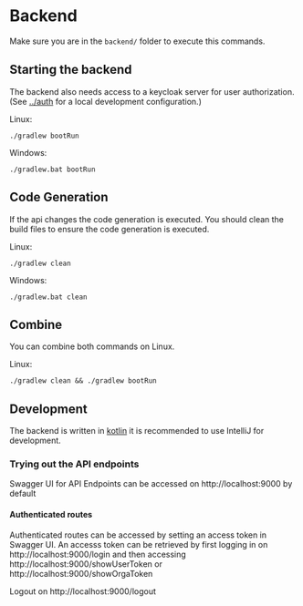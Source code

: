 # Backend

Make sure you are in the `backend/` folder to execute this commands.

## Starting the backend
The backend also needs access to a keycloak server for user authorization.
(See [../auth](./../auth) for a local development configuration.)

Linux:
```shell
./gradlew bootRun
```

Windows:
```shell
./gradlew.bat bootRun
```

## Code Generation
If the api changes the code generation is executed. You should clean the build
files to ensure the code generation is executed.

Linux:
```shell
./gradlew clean
```

Windows:
```shell
./gradlew.bat clean
```

## Combine

You can combine both commands on Linux.

Linux:
```shell
./gradlew clean && ./gradlew bootRun
```

## Development

The backend is written in [kotlin](https://kotlinlang.org/) it is recommended to
use IntelliJ for development.


### Trying out the API endpoints
Swagger UI for API Endpoints can be accessed on http://localhost:9000 by default

#### Authenticated routes
Authenticated routes can be accessed by setting an access token in Swagger UI.
An accesss token can be retrieved by first logging in on 
http://localhost:9000/login
and then accessing http://localhost:9000/showUserToken or http://localhost:9000/showOrgaToken

Logout on http://localhost:9000/logout
